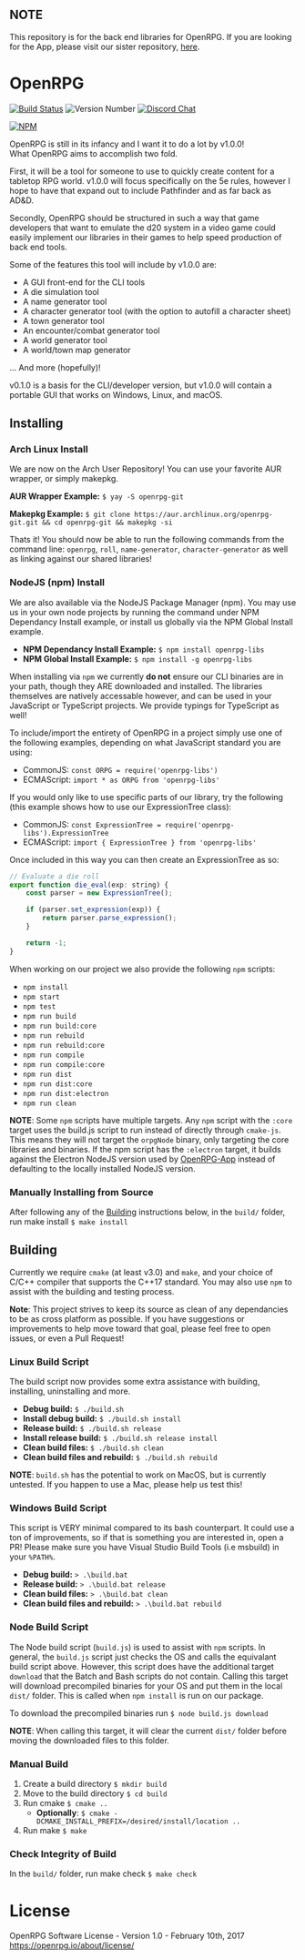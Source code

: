 ## NOTE
This repository is for the back end libraries for OpenRPG. If you are looking for the App, please visit our sister repository, [here](https://github.com/incomingstick/OpenRPG-App).

# OpenRPG
[![Build Status](https://travis-ci.org/incomingstick/OpenRPG.svg?branch=master)](https://travis-ci.org/incomingstick/OpenRPG)
![Version Number](https://img.shields.io/badge/version-v0.5.2-blue.svg)
[![Discord Chat](https://img.shields.io/badge/chat-on%20discord-7289da.svg)](https://discord.gg/xEwaYE5)

[![NPM](https://nodei.co/npm/openrpg-libs.png)](https://nodei.co/npm/openrpg-libs/)

OpenRPG is still in its infancy and I want it to do a lot by v1.0.0!  
What OpenRPG aims to accomplish two fold.  

First, it will be a tool for someone to use to quickly create content
for a tabletop RPG world. v1.0.0 will focus specifically on the
5e rules, however I hope to have that expand out to include
Pathfinder and as far back as AD&D.

Secondly, OpenRPG should be structured in such a way that game developers
that want to emulate the d20 system in a video game could easily implement
our libraries in their games to help speed production of back end tools.

Some of the features this tool will include by v1.0.0 are:
- A GUI front-end for the CLI tools
- A die simulation tool
- A name generator tool
- A character generator tool (with the option to autofill a character sheet)
- A town generator tool
- An encounter/combat generator tool
- A world generator tool
- A world/town map generator

... And more (hopefully)!

v0.1.0 is a basis for the CLI/developer version, but v1.0.0 will contain a
portable GUI that works on Windows, Linux, and macOS.

## Installing
### Arch Linux Install
We are now on the Arch User Repository! You can use your favorite AUR wrapper, or simply makepkg.

**AUR Wrapper Example:** `$ yay -S openrpg-git`

**Makepkg Example:** `$ git clone https://aur.archlinux.org/openrpg-git.git && cd openrpg-git && makepkg -si`

Thats it! You should now be able to run the following commands from the command line: `openrpg`, `roll`, `name-generator`, `character-generator` as well as linking against our shared libraries!

### NodeJS (npm) Install
We are also available via the NodeJS Package Manager (npm). You may use us in your own node projects by running the command under NPM Dependancy Install example, or install us globally via the NPM Global Install example.

- **NPM Dependancy Install Example:** `$ npm install openrpg-libs`
- **NPM Global Install Example:** `$ npm install -g openrpg-libs`

When installing via `npm` we currently **do not** ensure our CLI binaries are in your path, though they ARE downloaded and installed. The libraries themselves are natively accessable however, and can be used in your JavaScript or TypeScript projects. We provide typings for TypeScript as well!

To include/import the entirety of OpenRPG in a project simply use one of the following examples, depending on what JavaScript standard you are using:

- CommonJS: `const ORPG = require('openrpg-libs')`
- ECMAScript: `import * as ORPG from 'openrpg-libs'`

If you would only like to use specific parts of our library, try the following (this example shows how to use our ExpressionTree class):

- CommonJS: `const ExpressionTree = require('openrpg-libs').ExpressionTree`
- ECMAScript: `import { ExpressionTree } from 'openrpg-libs'`

Once included in this way you can then create an ExpressionTree as so:

```js
// Evaluate a die roll
export function die_eval(exp: string) {
    const parser = new ExpressionTree();

    if (parser.set_expression(exp)) {
        return parser.parse_expression();
    }

    return -1;
}
```

When working on our project we also provide the following `npm` scripts:
- `npm install`
- `npm start`
- `npm test`
- `npm run build`
- `npm run build:core`
- `npm run rebuild` 
- `npm run rebuild:core`
- `npm run compile`
- `npm run compile:core`
- `npm run dist`
- `npm run dist:core`
- `npm run dist:electron`
- `npm run clean`

**NOTE**: Some `npm` scripts have multiple targets. Any `npm` script with the `:core` target uses the build.js script to run instead of directly through `cmake-js`. This means they will not target the `orpgNode` binary, only targeting the core libraries and binaries. If the npm script has the `:electron` target, it builds against the Electron NodeJS version used by [OpenRPG-App](https://github.com/incomingstick/OpenRPG-App) instead of defaulting to the locally installed NodeJS version.

### Manually Installing from Source
After following any of the [Building](#Building) instructions below, in the `build/` folder, run make install `$ make install`

## Building
Currently we require `cmake` (at least v3.0) and `make`, and your choice of C/C++
compiler that supports the C++17 standard. You may also use `npm` to assist with the building and testing process.

**Note**: This project strives to keep its source as clean of any dependancies to be as cross platform as possible. If you have suggestions or improvements to help move toward that goal, please feel free to open issues, or even a Pull Request!

### Linux Build Script
The build script now provides some extra assistance with building, installing, uninstalling and more.

- **Debug build:** `$ ./build.sh`
- **Install debug build:** `$ ./build.sh install`
- **Release build:** `$ ./build.sh release`
- **Install release build:** `$ ./build.sh release install`
- **Clean build files:** `$ ./build.sh clean`
- **Clean build files and rebuild:** `$ ./build.sh rebuild`

**NOTE**: `build.sh` has the potential to work on MacOS, but is currently untested. If you happen to use a Mac, please help us test this!

### Windows Build Script
This script is VERY minimal compared to its bash counterpart. It could use a ton of improvements, so if that is something you are interested in, open a PR! Please make sure you have Visual Studio Build Tools (i.e msbuild) in your `%PATH%`.

- **Debug build:** `> .\build.bat`
- **Release build:** `> .\build.bat release`
- **Clean build files:** `> .\build.bat clean`
- **Clean build files and rebuild:** `> .\build.bat rebuild`

### Node Build Script
The Node build script (`build.js`) is used to assist with `npm` scripts. In general, the `build.js` script just checks the OS and calls the equivalant build script above. However, this script does have the additional target `download` that the Batch and Bash scripts do not contain. Calling this target will download precompiled binaries for your OS and put them in the local `dist/` folder. This is called when `npm install` is run on our package.

To download the precompiled binaries run `$ node build.js download`

**NOTE**: When calling this target, it will clear the current `dist/` folder before moving the downloaded files to this folder.

### Manual Build
1. Create a build directory `$ mkdir build`  
2. Move to the build directory `$ cd build`
3. Run cmake `$ cmake ..`
    - **Optionally**: `$ cmake -DCMAKE_INSTALL_PREFIX=/desired/install/location ..`  
4. Run make `$ make`  

### Check Integrity of Build
In the `build/` folder, run make check `$ make check` 

# License
OpenRPG Software License - Version 1.0 - February 10th, 2017 <https://openrpg.io/about/license/>
